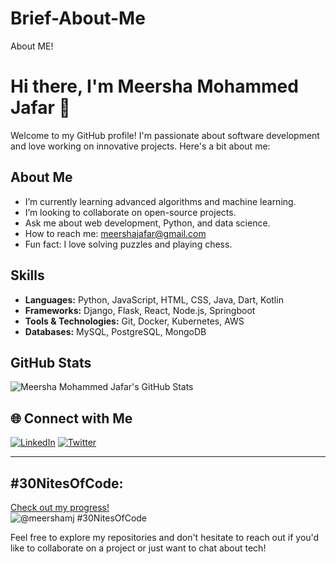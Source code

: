 # Brief-About-Me
About ME!
# Hi there, I'm Meersha Mohammed Jafar 👋

Welcome to my GitHub profile! I'm passionate about software development and love working on innovative projects. Here's a bit about me:

##  About Me

-  I’m currently learning advanced algorithms and machine learning.
-  I’m looking to collaborate on open-source projects.
-  Ask me about web development, Python, and data science.
-  How to reach me: [meershajafar@gmail.com](mailto:email@example.com)
-  Fun fact: I love solving puzzles and playing chess.

## Skills

- **Languages:** Python, JavaScript, HTML, CSS, Java, Dart, Kotlin
- **Frameworks:** Django, Flask, React, Node.js, Springboot
- **Tools & Technologies:** Git, Docker, Kubernetes, AWS
- **Databases:** MySQL, PostgreSQL, MongoDB

## GitHub Stats

![Meersha Mohammed Jafar's GitHub Stats](https://github-readme-stats.vercel.app/api?username=meershamohammedjafar&show_icons=true&theme=radical)

## 🌐 Connect with Me

[![LinkedIn](https://img.shields.io/badge/LinkedIn-blue?style=for-the-badge&logo=linkedin)](https://www.linkedin.com/in/meershamohammedjafar/)
[![Twitter](https://img.shields.io/badge/Twitter-blue?style=for-the-badge&logo=twitter)](https://twitter.com/meershamohammedjafar)

---

## #30NitesOfCode:
  [Check out my progress!](https://www.codedex.io/@meershamj/30-nites-of-code)  
  ![@meershamj #30NitesOfCode](https://www.codedex.io/api/petStatus?user=meershamj)

Feel free to explore my repositories and don't hesitate to reach out if you'd like to collaborate on a project or just want to chat about tech!
